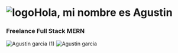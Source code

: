 # ![logo](https://user-images.githubusercontent.com/66225450/121900985-6730ac00-ccfc-11eb-9ad7-2c57f2d1a479.png)Hola, mi nombre es Agustin
### Freelance Full Stack MERN

![Agustin garcia (1)](https://user-images.githubusercontent.com/66225450/121905552-a95bec80-cd00-11eb-8d2d-34f17b41d3c9.png)
![Agustin garcia](https://user-images.githubusercontent.com/66225450/121905869-f213a580-cd00-11eb-852e-81ea9cdea200.gif)


